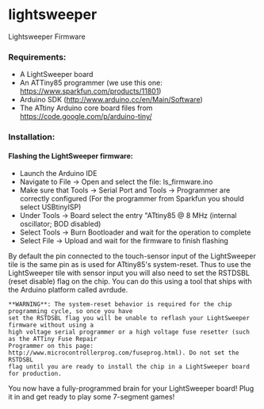 lightsweeper
============

Lightsweeper Firmware


### Requirements:
  - A LightSweeper board
  - An ATTiny85 programmer (we use this one: https://www.sparkfun.com/products/11801)
  - Arduino SDK (http://www.arduino.cc/en/Main/Software)
  - The ATtiny Arduino core board files from https://code.google.com/p/arduino-tiny/


### Installation:

#### Flashing the LightSweeper firmware:
  - Launch the Arduino IDE
  - Navigate to File -> Open and select the file: ls_firmware.ino
  - Make sure that Tools -> Serial Port and Tools -> Programmer are correctly configured
    (For the programmer from Sparkfun you should select USBtinyISP)
  - Under Tools -> Board select the entry "ATtiny85 @ 8 MHz (internal oscillator; BOD disabled)
  - Select Tools -> Burn Bootloader and wait for the operation to complete
  - Select File -> Upload and wait for the firmware to finish flashing

  By default the pin connected to the touch-sensor input of the LightSweeper tile is the same pin
  as is used for ATtiny85's system-reset. Thus to use the LightSweeper tile with sensor input you
  will also need to set the RSTDSBL (reset disable) flag on the chip. You can do this using a tool
  that ships with the Arduino platform called avrdude.

    **WARNING**: The system-reset behavior is required for the chip programming cycle, so once you have
    set the RSTDSBL flag you will be unable to reflash your LightSweeper firmware without using a
    high voltage serial programmer or a high voltage fuse resetter (such as the ATTiny Fuse Repair
    Programmer on this page: http://www.microcontrollerprog.com/fuseprog.html). Do not set the RSTDSBL
    flag until you are ready to install the chip in a LightSweeper board for production.

  You now have a fully-programmed brain for your LightSweeper board! Plug it in and get ready to play
  some 7-segment games!
